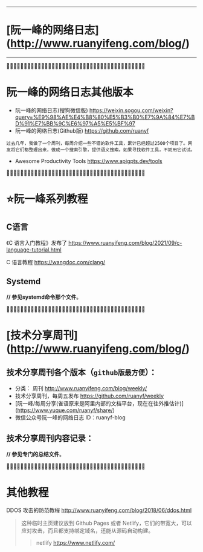 
--------------------------------------------------
# [阮一峰的网络日志] (http://www.ruanyifeng.com/blog/)
--------------------------------------------------

:couple::couple::couple::couple::couple::couple::couple::couple::couple::couple::couple::couple::couple::couple::couple::couple::couple::couple::couple::couple::couple::couple::couple::couple::couple::couple::couple::couple::couple::couple::couple::couple::couple::couple::couple::couple::couple::couple::couple::couple:

# 阮一峰的网络日志其他版本

- 阮一峰的网络日志(搜狗微信版) https://weixin.sogou.com/weixin?query=%E9%98%AE%E4%B8%80%E5%B3%B0%E7%9A%84%E7%BD%91%E7%BB%9C%E6%97%A5%E5%BF%97
- 阮一峰的网络日志(Github版) https://github.com/ruanyf

`过去几年，我做了一个周刊，每周介绍一些不错的软件工具，累计已经超过2500个项目了。网友将它们都整理出来，做成一个搜索引擎，提供语义搜索。如果寻找软件工具，不妨用它试试。`
- Awesome Productivity Tools https://www.apigpts.dev/tools

:couple::couple::couple::couple::couple::couple::couple::couple::couple::couple::couple::couple::couple::couple::couple::couple::couple::couple::couple::couple::couple::couple::couple::couple::couple::couple::couple::couple::couple::couple::couple::couple::couple::couple::couple::couple::couple::couple::couple::couple:

# :star:阮一峰系列教程

## C语言

《C 语言入门教程》发布了 https://www.ruanyifeng.com/blog/2021/09/c-language-tutorial.html

C 语言教程 https://wangdoc.com/clang/

## Systemd

**// 参见systemd命令那个文件**。

:couple::couple::couple::couple::couple::couple::couple::couple::couple::couple::couple::couple::couple::couple::couple::couple::couple::couple::couple::couple::couple::couple::couple::couple::couple::couple::couple::couple::couple::couple::couple::couple::couple::couple::couple::couple::couple::couple::couple::couple:

# [技术分享周刊] (http://www.ruanyifeng.com/blog/)

## 技术分享周刊各个版本（`github版最方便`）：

- 分类： 周刊 http://www.ruanyifeng.com/blog/weekly/
- 技术分享周刊，每周五发布 https://github.com/ruanyf/weekly 
- [阮一峰/每周分享(雀语原来是阿里内部的文档平台，现在在往外推估计)] (https://www.yuque.com/ruanyf/share/)
- 微信公众号阮一峰的网络日志 ID：ruanyf-blog

## 技术分享周刊内容记录：

**// 参见专门的总结文件**。

:couple::couple::couple::couple::couple::couple::couple::couple::couple::couple::couple::couple::couple::couple::couple::couple::couple::couple::couple::couple::couple::couple::couple::couple::couple::couple::couple::couple::couple::couple::couple::couple::couple::couple::couple::couple::couple::couple::couple::couple:

# 其他教程

DDOS 攻击的防范教程 http://www.ruanyifeng.com/blog/2018/06/ddos.html
> 这种临时主页建议放到 Github Pages 或者 Netlify，它们的带宽大，可以应对攻击，而且都支持绑定域名，还能从源码自动构建。
>> netlify https://www.netlify.com/

